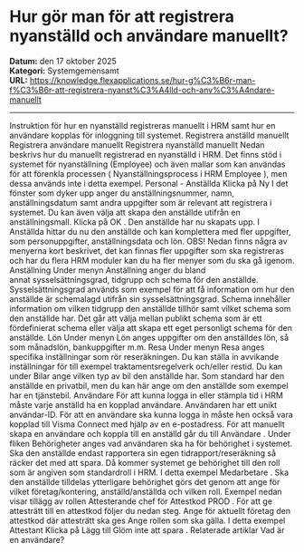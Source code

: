 # Hur gör man för att registrera nyanställd och användare manuellt?

**Datum:** den 17 oktober 2025  
**Kategori:** Systemgemensamt  
**URL:** https://knowledge.flexapplications.se/hur-g%C3%B6r-man-f%C3%B6r-att-registrera-nyanst%C3%A4lld-och-anv%C3%A4ndare-manuellt

---

Instruktion för hur en nyanställd registreras manuellt i HRM samt hur en användare kopplas för inloggning till systemet.
Registrera anställd manuellt
Registrera användare manuellt
Registrera nyanställd manuellt
Nedan beskrivs hur du manuellt registrerad en nyanställd i HRM. Det finns stöd i systemet för nyanställning (Employee) och även mallar som kan användas för att förenkla processen (
Nyanställningsprocess i HRM Employee
), men dessa används inte i detta exempel.
Personal - Anställda
Klicka på
Ny
I det fönster som dyker upp anger du anställningsnummer, namn, anställningsdatum samt andra uppgifter som är relevant att registrera i systemet.
Du kan även välja att skapa den anställde utifrån en
anställningsmall.
Klicka på
OK
.
Den anställde har nu skapats upp. I
Anställda
hittar du nu den anställde och kan komplettera med fler uppgifter, som personuppgifter, anställningsdata och lön.
OBS!
Nedan finns några av menyerna kort beskrivet, det kan finnas fler uppgifter som ska registreras och har du flera HRM moduler kan du ha fler menyer som du ska gå igenom.
Anställning
Under menyn
Anställning
anger du bland annat sysselsättningsgrad, tidgrupp och schema för den anställde.
Sysselsättningsgrad
används som exempel för att få information om hur den anställde är schemalagd utifrån sin sysselsättningsgrad.
Schema
innehåller information om vilken tidgrupp den anställde tillhör samt vilket schema som den anställde har. Det går att välja mellan publikt schema som är ett fördefinierat schema eller välja att skapa ett eget personligt schema för den anställde.
Lön
Under menyn
Lön
anges uppgifter om den anställdes lön, så som månadslön, bankuppgifter m.m.
Resa
Under menyn
Resa
anges specifika inställningar som rör reseräkningen. Du kan ställa in avvikande inställningar för till exempel traktamentsregelverk och/eller restid.
Du kan under
Bilar
ange vilken typ av bil den anställde har. Som standard har den anställde en privatbil, men du kan här ange om den anställde som exempel har en tjänstebil.
Användare
För att kunna logga in eller stämpla tid i HRM måste varje anställd ha en kopplad användare. Användaren har ett unikt användar-ID. För att en användare ska kunna logga in måste hen också vara kopplad till Visma Connect med hjälp av en e-postadress.
För att manuellt skapa en användare och koppla till en anställd går du till
Användare
.
Under fliken
Behörigheter
anges vad användaren ska ha för behörighet i systemet. Ska den anställde endast rapportera sin egen tidrapport/reseräkning så räcker det med att spara. Då kommer systemet ge behörighet till den roll som är angiven som standardroll i HRM. I detta exempel
Medarbetare
.
Ska den anställde tilldelas ytterligare behörighet görs det genom att ange för vilket företag/kontering, anställd/anställda och vilken roll.
Exempel nedan visar tillägg av rollen
Attesterande chef
för Attestkod
PROD
.
För att ge attesträtt till en
attestkod
följer du nedan steg.
Ange för
aktuellt företag
den attestkod där attesträtt ska ges
Ange rollen som ska gälla. I detta exempel
Attestant
Klicka på
Lägg till
Glöm inte att
spara
.
Relaterade artiklar
Vad är en användare?
